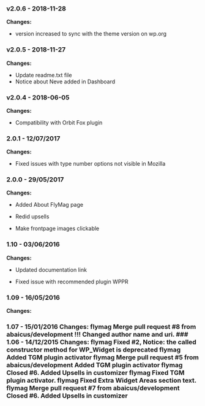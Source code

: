 
 ### v2.0.6 - 2018-11-28 
 **Changes:** 
 * version increased to sync with the theme version on wp.org
 
 ### v2.0.5 - 2018-11-27 
 **Changes:** 
 * Update readme.txt file
* Notice about Neve added in Dashboard
 
 ### v2.0.4 - 2018-06-05 
 **Changes:** 
 * Compatibility with Orbit Fox plugin
 
### 2.0.1 - 12/07/2017
**Changes:** 
- Fixed issues with type number options not visible in Mozilla

### 2.0.0 - 29/05/2017
**Changes:** 
- Added About FlyMag page
- Redid upsells
- Make frontpage images clickable

### 1.10 - 03/06/2016
**Changes:** 
- Updated documentation link
- Fixed issue with recommended plugin WPPR

### 1.09 - 16/05/2016
**Changes:** 
 ### 1.07 - 15/01/2016 Changes: flymag Merge pull request #8 from abaicus/development !!! Changed author name and uri. ### 1.06 - 14/12/2015 Changes: flymag Fixed #2, Notice: the called constructor method for WP_Widget is deprecated flymag Added TGM plugin activator flymag Merge pull request #5 from abaicus/development Added TGM plugin activator flymag Closed #6. Added Upsells in customizer flymag Fixed TGM plugin activator. flymag Fixed Extra Widget Areas section text. flymag Merge pull request #7 from abaicus/development Closed #6. Added Upsells in customizer
